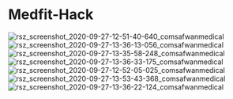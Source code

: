 # Medfit-Hack


![rsz_screenshot_2020-09-27-12-51-40-640_comsafwanmedical](https://user-images.githubusercontent.com/45730556/94359972-b29c1f00-00c7-11eb-86a5-dcd39150ae92.jpg)    ![rsz_screenshot_2020-09-27-13-36-13-056_comsafwanmedical](https://user-images.githubusercontent.com/45730556/94359989-c778b280-00c7-11eb-9080-25c4541e8e85.jpg)                                              ![rsz_screenshot_2020-09-27-13-35-58-248_comsafwanmedical](https://user-images.githubusercontent.com/45730556/94359995-d2334780-00c7-11eb-9ff6-69f3e46c8e22.jpg) 
![rsz_screenshot_2020-09-27-13-36-33-175_comsafwanmedical](https://user-images.githubusercontent.com/45730556/94360027-17f01000-00c8-11eb-9f51-771ae42f533c.jpg) ![rsz_screenshot_2020-09-27-12-52-05-025_comsafwanmedical](https://user-images.githubusercontent.com/45730556/94360068-73ba9900-00c8-11eb-8473-0c089e0b812d.jpg) ![rsz_screenshot_2020-09-27-13-53-43-368_comsafwanmedical](https://user-images.githubusercontent.com/45730556/94360164-17a44480-00c9-11eb-89a8-fd3d1d7f7106.jpg) ![rsz_screenshot_2020-09-27-13-36-22-124_comsafwanmedical](https://user-images.githubusercontent.com/45730556/94360177-2985e780-00c9-11eb-8538-dd4924f6aac2.jpg)




